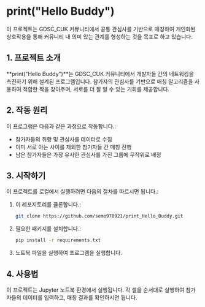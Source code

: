# print("Hello Buddy")

이 프로젝트는 GDSC_CUK 커뮤니티에서 공통 관심사를 기반으로 매칭하여 개인화된 상호작용을 통해 커뮤니티 내 의미 있는 관계를 형성하는 것을 목표로 하고 있습니다.

## 1. 프로젝트 소개

**print("Hello Buddy")**는 GDSC_CUK 커뮤니티에서 개발자들 간의 네트워킹을 촉진하기 위해 설계된 프로그램입니다. 참가자의 관심사를 기반으로 매칭 알고리즘을 사용하여 적합한 짝을 찾아주며, 서로를 더 잘 알 수 있는 기회를 제공합니다.

## 2. 작동 원리

이 프로그램은 다음과 같은 과정으로 작동합니다.:

- 참가자들의 취향 및 관심사를 데이터로 수집
- 이미 서로 아는 사이를 제외한 참가자들 간 매칭 진행
- 남은 참가자들은 가장 유사한 관심사를 가진 그룹에 무작위로 배정

## 3. 시작하기

이 프로젝트를 로컬에서 실행하려면 다음의 절차를 따르시면 됩니다.:

1. 이 레포지토리를 클론합니다.:
    ```bash
    git clone https://github.com/semo970921/print_Hello_Buddy.git
    ```

2. 필요한 패키지를 설치합니다.:
    ```bash
    pip install -r requirements.txt
    ```

3. 노트북 파일을 실행하여 프로그램을 실행합니다.

## 4. 사용법

이 프로젝트는 Jupyter 노트북 환경에서 실행됩니다. 각 셀을 순서대로 실행하여 참가자들의 데이터를 입력하고, 매칭 결과를 확인하시면 됩니다.
